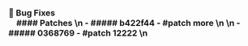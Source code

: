 ### :bug: Bug Fixes <br /> &nbsp; &nbsp; #### Patches \n - ##### b422f44 - #patch more \n \n - ##### 0368769 - #patch 12222 \n
